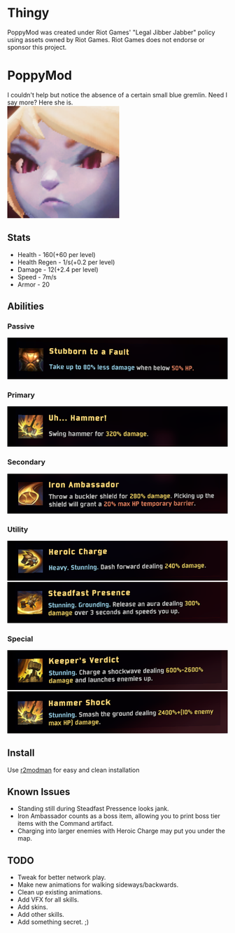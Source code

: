 # Thingy
PoppyMod was created under Riot Games' "Legal Jibber Jabber" policy using assets owned by Riot Games.  Riot Games does not endorse or sponsor this project.

# PoppyMod
I couldn't help but notice the absence of a certain small blue gremlin. Need I say more? Here she is.\
<img style="float: center;" src="/images/rat.png" alt="rat" height="256" width="256" />

## Stats
* Health - 160(+60 per level)
* Health Regen - 1/s(+0.2 per level)
* Damage - 12(+2.4 per level)
* Speed - 7m/s
* Armor - 20

## Abilities
### Passive
![Passive](/images/passive.png)

### Primary
![Primary](/images/primary1.png)

### Secondary
![Secondary](/images/secondary1.png)

### Utility
![Utility1](/images/util1.png)
![Utility2](/images/util2.png)

### Special
![Special1](/images/spec1.png)
![Special2](/images/spec2.png)

## Install
Use [r2modman](https://thunderstore.io/package/ebkr/r2modman/) for easy and clean installation

## Known Issues
* Standing still during Steadfast Pressence looks jank.
* Iron Ambassador counts as a boss item, allowing you to print boss tier items with the Command artifact.
* Charging into larger enemies with Heroic Charge may put you under the map.

## TODO
* Tweak for better network play.
* Make new animations for walking sideways/backwards.
* Clean up existing animations.
* Add VFX for all skills.
* Add skins.
* Add other skills.
* Add something secret. ;)